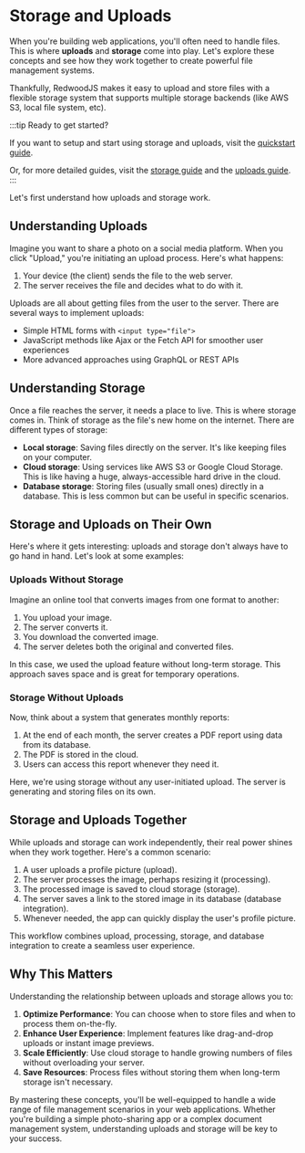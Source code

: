# Storage and Uploads

When you're building web applications, you'll often need to handle files. This is where **uploads** and **storage** come into play. Let's explore these concepts and see how they work together to create powerful file management systems.

Thankfully, RedwoodJS makes it easy to upload and store files with a flexible storage system that supports multiple storage backends (like AWS S3, local file system, etc).

:::tip Ready to get started?

If you want to setup and start using storage and uploads, visit the [quickstart guide](/docs/storage-and-uploads/quickstart).

Or, for more detailed guides, visit the [storage guide](/docs/storage-and-uploads/storage) and the [uploads guide](/docs/storage-and-uploads/uploads).
:::

Let's first understand how uploads and storage work.

## Understanding Uploads

Imagine you want to share a photo on a social media platform. When you click "Upload," you're initiating an upload process. Here's what happens:

1. Your device (the client) sends the file to the web server.
2. The server receives the file and decides what to do with it.

Uploads are all about getting files from the user to the server. There are several ways to implement uploads:

- Simple HTML forms with `<input type="file">`
- JavaScript methods like Ajax or the Fetch API for smoother user experiences
- More advanced approaches using GraphQL or REST APIs

## Understanding Storage

Once a file reaches the server, it needs a place to live. This is where storage comes in. Think of storage as the file's new home on the internet. There are different types of storage:

- **Local storage**: Saving files directly on the server. It's like keeping files on your computer.
- **Cloud storage**: Using services like AWS S3 or Google Cloud Storage. This is like having a huge, always-accessible hard drive in the cloud.
- **Database storage**: Storing files (usually small ones) directly in a database. This is less common but can be useful in specific scenarios.

## Storage and Uploads on Their Own

Here's where it gets interesting: uploads and storage don't always have to go hand in hand. Let's look at some examples:

### Uploads Without Storage

Imagine an online tool that converts images from one format to another:

1. You upload your image.
2. The server converts it.
3. You download the converted image.
4. The server deletes both the original and converted files.

In this case, we used the upload feature without long-term storage. This approach saves space and is great for temporary operations.

### Storage Without Uploads

Now, think about a system that generates monthly reports:

1. At the end of each month, the server creates a PDF report using data from its database.
2. The PDF is stored in the cloud.
3. Users can access this report whenever they need it.

Here, we're using storage without any user-initiated upload. The server is generating and storing files on its own.

## Storage and Uploads Together

While uploads and storage can work independently, their real power shines when they work together. Here's a common scenario:

1. A user uploads a profile picture (upload).
2. The server processes the image, perhaps resizing it (processing).
3. The processed image is saved to cloud storage (storage).
4. The server saves a link to the stored image in its database (database integration).
5. Whenever needed, the app can quickly display the user's profile picture.

This workflow combines upload, processing, storage, and database integration to create a seamless user experience.

## Why This Matters

Understanding the relationship between uploads and storage allows you to:

1. **Optimize Performance**: You can choose when to store files and when to process them on-the-fly.
2. **Enhance User Experience**: Implement features like drag-and-drop uploads or instant image previews.
3. **Scale Efficiently**: Use cloud storage to handle growing numbers of files without overloading your server.
4. **Save Resources**: Process files without storing them when long-term storage isn't necessary.

By mastering these concepts, you'll be well-equipped to handle a wide range of file management scenarios in your web applications. Whether you're building a simple photo-sharing app or a complex document management system, understanding uploads and storage will be key to your success.
